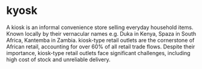 # kyosk
A kiosk is an informal convenience store selling everyday household items. Known locally by their vernacular names e.g. Duka in Kenya, Spaza in South Africa, Kantemba in Zambia. kiosk-type retail outlets are the cornerstone of African retail, accounting for over 60% of all retail trade flows. Despite their importance, kiosk-type retail outlets face significant challenges, including high cost of stock and unreliable delivery.
